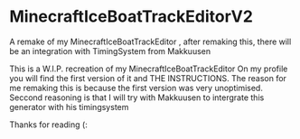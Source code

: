 # MinecraftIceBoatTrackEditorV2
A remake of my MinecraftIceBoatTrackEditor , after remaking this, there will be an integration with TimingSystem from Makkuusen

This is a W.I.P. recreation of my MinecraftIceBoatTrackEditor
On my profile you will find the first version of it and THE INSTRUCTIONS.
The reason for me remaking this is because the first version was very unoptimised.
Seccond reasoning is that I will try with Makkuusen to intergrate this generator with his timingsystem

Thanks for reading (:
